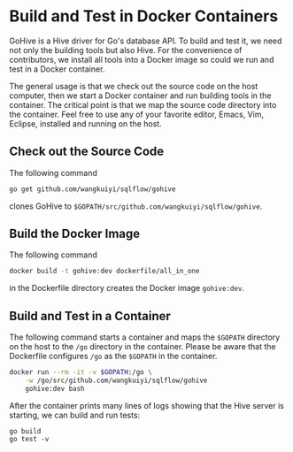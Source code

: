 # Build and Test in Docker Containers

GoHive is a Hive driver for Go's database API.  To build and test it, we need not only the building tools but also Hive.  For the convenience of contributors, we install all tools into a Docker image so could we run and test in a Docker container.

The general usage is that we check out the source code on the host computer, then we start a Docker container and run building tools in the container.  The critical point is that we map the source code directory into the container.  Feel free to use any of your favorite editor, Emacs, Vim, Eclipse, installed and running on the host.

## Check out the Source Code

The following command

```bash
go get github.com/wangkuiyi/sqlflow/gohive
```

clones GoHive to `$GOPATH/src/github.com/wangkuiyi/sqlflow/gohive`.

## Build the Docker Image

The following command 

```bash
docker build -t gohive:dev dockerfile/all_in_one
```

in the Dockerfile directory creates the Docker image `gohive:dev`.

## Build and Test in a Container

The following command starts a container and maps the `$GOPATH` directory on the host to the `/go` directory in the container.  Please be aware that the Dockerfile configures `/go` as the `$GOPATH` in the container.

```bash
docker run --rm -it -v $GOPATH:/go \
    -w /go/src/github.com/wangkuiyi/sqlflow/gohive
    gohive:dev bash
```

After the container prints many lines of logs showing that the Hive server is starting, we can build and run tests:

```
go build
go test -v
```
